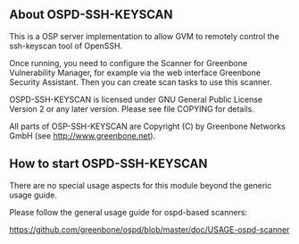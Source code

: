 About OSPD-SSH-KEYSCAN
----------------------

This is a OSP server implementation to allow GVM to remotely control
the ssh-keyscan tool of OpenSSH.

Once running, you need to configure the Scanner for Greenbone Vulnerability
Manager, for example via the web interface Greenbone Security Assistant.
Then you can create scan tasks to use this scanner.

OSPD-SSH-KEYSCAN is licensed under GNU General Public License Version 2 or
any later version.  Please see file COPYING for details.

All parts of OSP-SSH-KEYSCAN are Copyright (C) by Greenbone Networks GmbH
(see http://www.greenbone.net).


How to start OSPD-SSH-KEYSCAN
-----------------------------

There are no special usage aspects for this module
beyond the generic usage guide.

Please follow the general usage guide for ospd-based scanners:

  https://github.com/greenbone/ospd/blob/master/doc/USAGE-ospd-scanner
